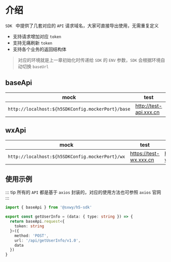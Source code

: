 # 介绍

`SDK ` 中提供了几套对应的 `API` 请求域名，大家可直接导出使用，无需重复定义

- 支持请求增加对应 `token`
- 支持无痛刷新 `token`
- 支持各个业务的返回结构体

> 对应的环境就是上一章初始化时传递给 `SDK` 的 `ENV` 参数，`SDK` 会根据环境自动切换 `baseUrl`

## baseApi

| mock                                              | test                   | rc                    | prod               |
| ------------------------------------------------- | ---------------------- | --------------------- | ------------------ |
| `http://localhost:${h5SDKConfig.mockerPort}/base` | http://test-api.xxx.cn | https://rc-api.xxx.cn | https://api.xxx.cn |

## wxApi

| mock                                            | test                   | rc                   | prod              |
| ----------------------------------------------- | ---------------------- | -------------------- | ----------------- |
| `http://localhost:${h5SDKConfig.mockerPort}/wx` | https://test-wx.xxx.cn | https://rc-wx.xxx.cn | https://wx.xxx.cn |

## 使用示例

::: tip
所有的 `API` 都是基于 `axios` 封装的，对应的使用方法也可参照 `axios` 官网
:::

```ts
import { baseApi } from '@sxwy/h5-sdk'

export const getUserInfo = (data: { type: string }) => {
  return baseApi.request<{
    token: string
  }>({
    method: 'POST',
    url: '/api/getUserInfo/v1.0',
    data
  })
}
```

